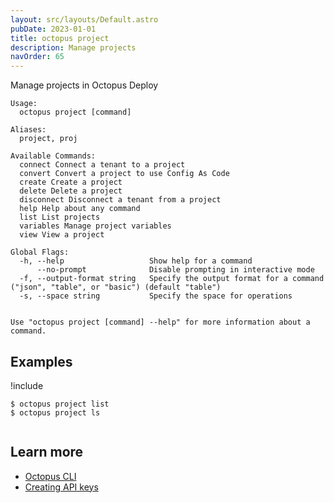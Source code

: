 ```yaml
---
layout: src/layouts/Default.astro
pubDate: 2023-01-01
title: octopus project
description: Manage projects
navOrder: 65
---
```


Manage projects in Octopus Deploy


```
Usage:
  octopus project [command]

Aliases:
  project, proj

Available Commands:
  connect Connect a tenant to a project
  convert Convert a project to use Config As Code
  create Create a project
  delete Delete a project
  disconnect Disconnect a tenant from a project
  help Help about any command
  list List projects
  variables Manage project variables
  view View a project

Global Flags:
  -h, --help                   Show help for a command
      --no-prompt              Disable prompting in interactive mode
  -f, --output-format string   Specify the output format for a command ("json", "table", or "basic") (default "table")
  -s, --space string           Specify the space for operations


Use "octopus project [command] --help" for more information about a command.
```

## Examples

!include <samples-instance>


```
$ octopus project list
$ octopus project ls


```

## Learn more

- [Octopus CLI](/docs/octopus-rest-api/cli/)
- [Creating API keys](/docs/octopus-rest-api/how-to-create-an-api-key/)